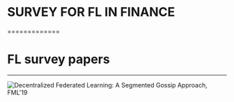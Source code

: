 # SURVEY FOR FL IN FINANCE
=============
# FL survey papers
----------------------
![Decentralized Federated Learning: A Segmented Gossip Approach](https://arxiv.org/abs/1908.07782), FML'19
